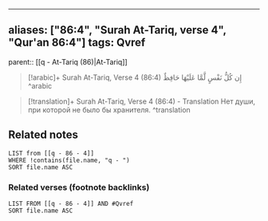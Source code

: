 
---
aliases: ["86:4", "Surah At-Tariq, verse 4", "Qur'an 86:4"]
tags: Qvref
---

parent:: [[q - At-Tariq (86)|At-Tariq]]

> [!arabic]+ Surah At-Tariq, Verse 4 (86:4)
> <span class="quran-arabic">إِن كُلُّ نَفْسٍ لَّمَّا عَلَيْهَا حَافِظٌ</span>
^arabic

> [!translation]+ Surah At-Tariq, Verse 4 (86:4) - Translation
> Нет души, при которой не было бы хранителя.
^translation



## Related notes
```dataview
LIST from [[q - 86 - 4]]
WHERE !contains(file.name, "q - ")
SORT file.name ASC
```

### Related verses (footnote backlinks)
```dataview
LIST FROM [[q - 86 - 4]] AND #Qvref
SORT file.name ASC
```

